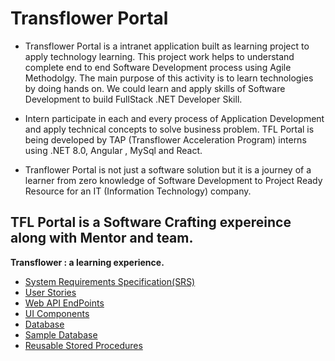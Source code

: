 # Transflower Portal

- Transflower Portal is a intranet application  built as learning project to apply technology learning. This project work helps to understand complete end to end Software Development process using Agile Methodolgy. The main purpose of this activity is to learn technologies by doing hands on. We could learn and apply skills of Software Development to build FullStack .NET Developer Skill.

- Intern participate in each and every process of Application Development and apply technical concepts to solve business problem. TFL Portal is being developed by TAP (Transflower Acceleration Program) interns using .NET 8.0, Angular , MySql and React.
- Tranflower Portal is not  just a software solution but it is a journey of a learner from zero knowledge of Software Development to Project Ready Resource for an IT (Information Technology) company.


## TFL Portal is a Software Crafting expereince along with Mentor and team.

<b>Transflower : a learning experience.</b>
- <a href="https://github.com/RaviTambade/TFLPortal/blob/main/Documentation/SRS.md"> System Requirements Specification(SRS)</a>
- <a href="https://github.com/RaviTambade/TFLPortal/blob/main/Documentation/ProductBacklog.md"> User Stories</a>
- <a href="https://github.com/RaviTambade/TFLPortal/blob/main/Documentation/endpoints.md"> Web API EndPoints</a>
- <a href="https://github.com/RaviTambade/TFLPortal/blob/main/Documentation/ListOfAPI.txt">UI  Components</a>
- <a href=" https://github.com/RaviTambade/TFLPortal/blob/main/WebSolution/Databases/createdb.sql">Database</a>
- <a href="https://github.com/RaviTambade/TFLPortal/blob/main/WebSolution/Databases/sampledb.sql">Sample Database</a>
- <a href="https://github.com/RaviTambade/TFLPortal/blob/main/WebSolution/Databases/spdb.sql">Reusable Stored Procedures</a>
